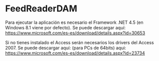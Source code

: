 # FeedReaderDAM

Para ejecutar la aplicación es necesario el Framework .NET 4.5 (en Windows 8.1 viene por defecto).
Se puede descargar aquí: https://www.microsoft.com/es-es/download/details.aspx?id=30653

Si no tienes instalado el Access serán necesarios los drivers del Access 2007.
Se puede descargar aquí: (para PCs de 64bits) aqui: https://www.microsoft.com/es-es/download/details.aspx?id=23734
